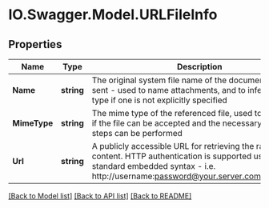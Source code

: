 # IO.Swagger.Model.URLFileInfo
## Properties

Name | Type | Description | Notes
------------ | ------------- | ------------- | -------------
**Name** | **string** | The original system file name of the document being sent - used to name attachments, and to infer the mime type if one is not explicitly specified | [optional] 
**MimeType** | **string** | The mime type of the referenced file, used to determine if the file can be accepted and the necessary conversion steps can be performed | [optional] 
**Url** | **string** | A publicly accessible URL for retrieving the raw file content. HTTP authentication is supported using standard embedded syntax - i.e. http://username:password@your.server.com/path/to/file. | [optional] 

[[Back to Model list]](../README.md#documentation-for-models) [[Back to API list]](../README.md#documentation-for-api-endpoints) [[Back to README]](../README.md)

